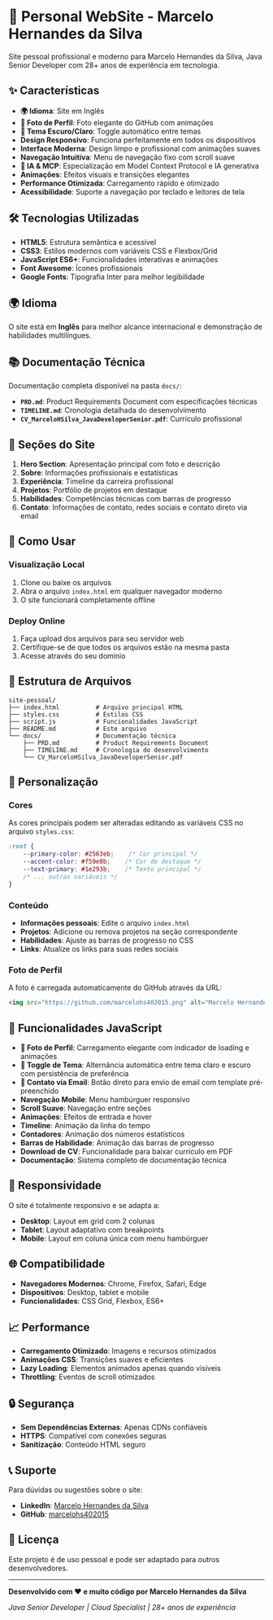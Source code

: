 # 🚀 Personal WebSite - Marcelo Hernandes da Silva

Site pessoal profissional e moderno para Marcelo Hernandes da Silva, Java Senior Developer com 28+ anos de experiência em tecnologia.

## ✨ Características

- **🌍 Idioma**: Site em Inglês
- **👤 Foto de Perfil**: Foto elegante do GitHub com animações
- **🌙 Tema Escuro/Claro**: Toggle automático entre temas
- **Design Responsivo**: Funciona perfeitamente em todos os dispositivos
- **Interface Moderna**: Design limpo e profissional com animações suaves
- **Navegação Intuitiva**: Menu de navegação fixo com scroll suave
- **🤖 IA & MCP**: Especialização em Model Context Protocol e IA generativa
- **Animações**: Efeitos visuais e transições elegantes
- **Performance Otimizada**: Carregamento rápido e otimizado
- **Acessibilidade**: Suporte a navegação por teclado e leitores de tela

## 🛠️ Tecnologias Utilizadas

- **HTML5**: Estrutura semântica e acessível
- **CSS3**: Estilos modernos com variáveis CSS e Flexbox/Grid
- **JavaScript ES6+**: Funcionalidades interativas e animações
- **Font Awesome**: Ícones profissionais
- **Google Fonts**: Tipografia Inter para melhor legibilidade

## 🌍 Idioma

O site está em **Inglês** para melhor alcance internacional e demonstração de habilidades multilíngues.

## 📚 Documentação Técnica

Documentação completa disponível na pasta `docs/`:

- **`PRD.md`**: Product Requirements Document com especificações técnicas
- **`TIMELINE.md`**: Cronologia detalhada do desenvolvimento
- **`CV_MarceloHSilva_JavaDeveloperSenior.pdf`**: Currículo profissional

## 📱 Seções do Site

1. **Hero Section**: Apresentação principal com foto e descrição
2. **Sobre**: Informações profissionais e estatísticas
3. **Experiência**: Timeline da carreira profissional
4. **Projetos**: Portfólio de projetos em destaque
5. **Habilidades**: Competências técnicas com barras de progresso
6. **Contato**: Informações de contato, redes sociais e contato direto via email

## 🚀 Como Usar

### Visualização Local
1. Clone ou baixe os arquivos
2. Abra o arquivo `index.html` em qualquer navegador moderno
3. O site funcionará completamente offline

### Deploy Online
1. Faça upload dos arquivos para seu servidor web
2. Certifique-se de que todos os arquivos estão na mesma pasta
3. Acesse através do seu domínio

## 📁 Estrutura de Arquivos

```
site-pessoal/
├── index.html          # Arquivo principal HTML
├── styles.css          # Estilos CSS
├── script.js           # Funcionalidades JavaScript
├── README.md           # Este arquivo
└── docs/               # Documentação técnica
    ├── PRD.md          # Product Requirements Document
    ├── TIMELINE.md     # Cronologia do desenvolvimento
    └── CV_MarceloHSilva_JavaDeveloperSenior.pdf
```

## 🎨 Personalização

### Cores
As cores principais podem ser alteradas editando as variáveis CSS no arquivo `styles.css`:

```css
:root {
    --primary-color: #2563eb;    /* Cor principal */
    --accent-color: #f59e0b;    /* Cor de destaque */
    --text-primary: #1e293b;    /* Texto principal */
    /* ... outras variáveis */
}
```

### Conteúdo
- **Informações pessoais**: Edite o arquivo `index.html`
- **Projetos**: Adicione ou remova projetos na seção correspondente
- **Habilidades**: Ajuste as barras de progresso no CSS
- **Links**: Atualize os links para suas redes sociais

### Foto de Perfil
A foto é carregada automaticamente do GitHub através da URL:
```html
<img src="https://github.com/marcelohs402015.png" alt="Marcelo Hernandes da Silva">
```

## 🔧 Funcionalidades JavaScript

- **👤 Foto de Perfil**: Carregamento elegante com indicador de loading e animações
- **🌙 Toggle de Tema**: Alternância automática entre tema claro e escuro com persistência de preferência
- **📧 Contato via Email**: Botão direto para envio de email com template pré-preenchido
- **Navegação Mobile**: Menu hambúrguer responsivo
- **Scroll Suave**: Navegação entre seções
- **Animações**: Efeitos de entrada e hover
- **Timeline**: Animação da linha do tempo
- **Contadores**: Animação dos números estatísticos
- **Barras de Habilidade**: Animação das barras de progresso
- **Download de CV**: Funcionalidade para baixar currículo em PDF
- **Documentação**: Sistema completo de documentação técnica

## 📱 Responsividade

O site é totalmente responsivo e se adapta a:
- **Desktop**: Layout em grid com 2 colunas
- **Tablet**: Layout adaptativo com breakpoints
- **Mobile**: Layout em coluna única com menu hambúrguer

## 🌐 Compatibilidade

- **Navegadores Modernos**: Chrome, Firefox, Safari, Edge
- **Dispositivos**: Desktop, tablet e mobile
- **Funcionalidades**: CSS Grid, Flexbox, ES6+

## 📈 Performance

- **Carregamento Otimizado**: Imagens e recursos otimizados
- **Animações CSS**: Transições suaves e eficientes
- **Lazy Loading**: Elementos animados apenas quando visíveis
- **Throttling**: Eventos de scroll otimizados

## 🔒 Segurança

- **Sem Dependências Externas**: Apenas CDNs confiáveis
- **HTTPS**: Compatível com conexões seguras
- **Sanitização**: Conteúdo HTML seguro

## 📞 Suporte

Para dúvidas ou sugestões sobre o site:
- **LinkedIn**: [Marcelo Hernandes da Silva](https://www.linkedin.com/in/marcelo-hernandes-351a7159/)
- **GitHub**: [marcelohs402015](https://github.com/marcelohs402015)

## 📄 Licença

Este projeto é de uso pessoal e pode ser adaptado para outros desenvolvedores.

---

**Desenvolvido com ❤️ e muito código por Marcelo Hernandes da Silva**

*Java Senior Developer | Cloud Specialist | 28+ anos de experiência*
